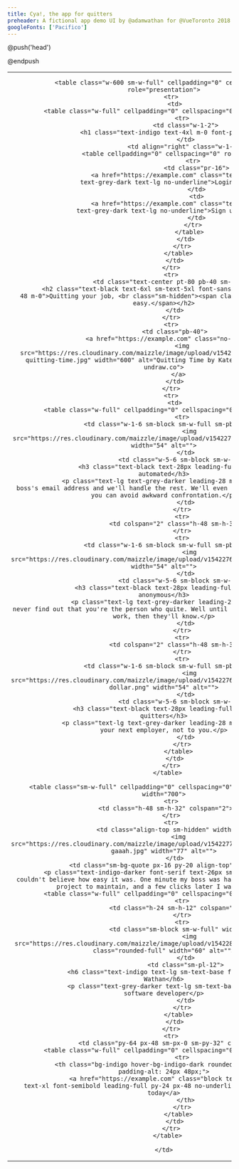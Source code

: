 ```yaml
---
title: Cya!, the app for quitters
preheader: A fictional app demo UI by @adamwathan for @VueToronto 2018
googleFonts: ['Pacifico']
---
```


@push('head')
<style>
  @media screen {
    .font-pacifico {
      font-family: 'Pacifico', cursive;
    }
  }
  @media (max-width: 600px) {
    .sm-bg-quote {
      background-image: url('https://res.cloudinary.com/maizzle/image/upload/v1542277275/remix/cya/quote-1x-gaaah.jpg');
      background-repeat: no-repeat;
      background-size: 77px;
    }
  }
</style>
@endpush

<table class="wrapper w-full all-font-sans" cellpadding="0" cellspacing="0" role="presentation">
  <tr>
    <td align="center" class="w-full py-40 sm-p-16">

      <table class="w-600 sm-w-full" cellpadding="0" cellspacing="0" role="presentation">
        <tr>
          <td>
            <table class="w-full" cellpadding="0" cellspacing="0" role="presentation">
              <tr>
                <td class="w-1-2">
                  <h1 class="text-indigo text-4xl m-0 font-pacifico">Cya!</h1>
                </td>
                <td align="right" class="w-1-2">
                  <table cellpadding="0" cellspacing="0" role="presentation">
                    <tr>
                      <td class="pr-16">
                        <a href="https://example.com" class="text-grey-darker hover-text-grey-dark text-lg no-underline">Login</a>
                      </td>
                      <td>
                        <a href="https://example.com" class="text-grey-darker hover-text-grey-dark text-lg no-underline">Sign up</a>
                      </td>
                    </tr>
                  </table>
                </td>
              </tr>
            </table>
          </td>
        </tr>
        <tr>
          <td class="text-center pt-80 pb-40 sm-py-32">
            <h2 class="text-black text-6xl sm-text-5xl font-sans leading-64 sm-leading-48 m-0">Quitting your job, <br class="sm-hidden"><span class="text-indigo">made easy.</span></h2>
          </td>
        </tr>
        <tr>
          <td class="pb-40">
            <a href="https://example.com" class="no-underline">
              <img src="https://res.cloudinary.com/maizzle/image/upload/v1542274232/remix/cya/cya-quitting-time.jpg" width="600" alt="Quitting Time by Katerina Limpitsouni on undraw.co">
            </a>
          </td>
        </tr>
        <tr>
          <td>
            <table class="w-full" cellpadding="0" cellspacing="0" role="presentation">
              <tr>
                <td class="w-1-6 sm-block sm-w-full sm-pb-16 align-top">
                  <img src="https://res.cloudinary.com/maizzle/image/upload/v1542276127/remix/cya/cog.png" width="54" alt="">
                </td>
                <td class="w-5-6 sm-block sm-w-full">
                  <h3 class="text-black text-28px leading-full m-0 mb-16">Fully automated</h3>
                  <p class="text-lg text-grey-darker leading-28 m-0">Simply give us your boss's email address and we'll handle the rest. We'll even clean out your desk so you can avoid awkward confrontation.</p>
                </td>
              </tr>
              <tr>
                <td colspan="2" class="h-48 sm-h-32"></td>
              </tr>
              <tr>
                <td class="w-1-6 sm-block sm-w-full sm-pb-16 align-top">
                  <img src="https://res.cloudinary.com/maizzle/image/upload/v1542276127/remix/cya/lock.png" width="54" alt="">
                </td>
                <td class="w-5-6 sm-block sm-w-full">
                  <h3 class="text-black text-28px leading-full m-0 mb-16">Totally anonymous</h3>
                  <p class="text-lg text-grey-darker leading-28 m-0">Your boss will never find out that you're the person who quite. Well until you stop showing up for work, then they'll know.</p>
                </td>
              </tr>
              <tr>
                <td colspan="2" class="h-48 sm-h-32"></td>
              </tr>
              <tr>
                <td class="w-1-6 sm-block sm-w-full sm-pb-16 align-top">
                  <img src="https://res.cloudinary.com/maizzle/image/upload/v1542276127/remix/cya/currency-dollar.png" width="54" alt="">
                </td>
                <td class="w-5-6 sm-block sm-w-full">
                  <h3 class="text-black text-28px leading-full m-0 mb-16">Free for quitters</h3>
                  <p class="text-lg text-grey-darker leading-28 m-0">We send the bill to your next employer, not to you.</p>
                </td>
              </tr>
            </table>
          </td>
        </tr>
      </table>

      <table class="sm-w-full" cellpadding="0" cellspacing="0" role="presentation" width="700">
        <tr>
          <td class="h-48 sm-h-32" colspan="2"></td>
        </tr>
        <tr>
          <td class="align-top sm-hidden" width="77">
            <img src="https://res.cloudinary.com/maizzle/image/upload/v1542277275/remix/cya/quote-1x-gaaah.jpg" width="77" alt="">
          </td>
          <td class="sm-bg-quote px-16 py-20 align-top" width="623">
            <p class="text-indigo-darker font-serif text-26px sm-text-xl italic m-0">I couldn't believe how easy it was. One minute my boss was handling me an Angular 1 project to maintain, and a few clicks later I was free!</p>
            <table class="w-full" cellpadding="0" cellspacing="0" role="presentation">
              <tr>
                <td class="h-24 sm-h-12" colspan="2"></td>
              </tr>
              <tr>
                <td class="sm-block sm-w-full" width="77">
                  <img src="https://res.cloudinary.com/maizzle/image/upload/v1542280425/remix/cya/aw.jpg" class="rounded-full" width="60" alt="">
                </td>
                <td class="sm-pl-12">
                  <h6 class="text-indigo text-lg sm-text-base font-semibold m-0">Adam Wathan</h6>
                  <p class="text-grey-darker text-lg sm-text-base m-0">Now unemployed software developer</p>
                </td>
              </tr>
            </table>
          </td>
        </tr>
        <tr>
          <td class="py-64 px-48 sm-px-0 sm-py-32" colspan="2">
            <table class="w-full" cellpadding="0" cellspacing="0" role="presentation">
              <tr>
                <th class="bg-indigo hover-bg-indigo-dark rounded shadow-md" style="mso-padding-alt: 24px 48px;">
                  <a href="https://example.com" class="block text-white text-2xl sm-text-xl font-semibold leading-full py-24 px-48 no-underline">Sign up and quit today</a>
                </th>
              </tr>
            </table>
          </td>
        </tr>
      </table>

    </td>
  </tr>
</table>

